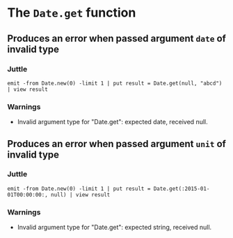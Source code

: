 # The `Date.get` function

## Produces an error when passed argument `date` of invalid type

### Juttle

    emit -from Date.new(0) -limit 1 | put result = Date.get(null, "abcd") | view result

### Warnings

  * Invalid argument type for "Date.get": expected date, received null.

## Produces an error when passed argument `unit` of invalid type

### Juttle

    emit -from Date.new(0) -limit 1 | put result = Date.get(:2015-01-01T00:00:00:, null) | view result

### Warnings

  * Invalid argument type for "Date.get": expected string, received null.
